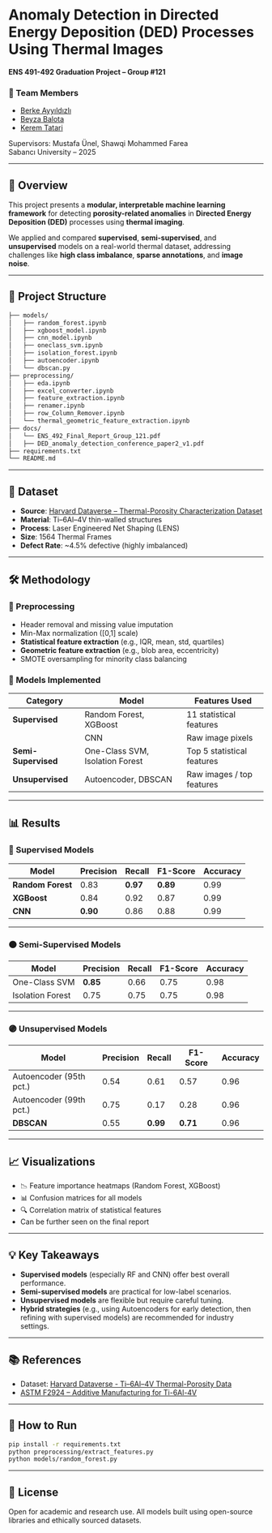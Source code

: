 # Anomaly Detection in Directed Energy Deposition (DED) Processes Using Thermal Images

**ENS 491-492 Graduation Project – Group #121**

### 👥 Team Members

- [Berke Ayyıldızlı](https://www.linkedin.com/in/berkeayyildizli/)
- [Beyza Balota](https://www.linkedin.com/in/beyza-balota/)  <!-- Replace with actual URL if different -->
- [Kerem Tatari](https://www.linkedin.com/in/kerem-tatari/)  <!-- Replace with actual URL if different -->

Supervisors: Mustafa Ünel, Shawqi Mohammed Farea  
Sabancı University – 2025

---

## 🧠 Overview

This project presents a **modular, interpretable machine learning framework** for detecting **porosity-related anomalies** in **Directed Energy Deposition (DED)** processes using **thermal imaging**.

We applied and compared **supervised**, **semi-supervised**, and **unsupervised** models on a real-world thermal dataset, addressing challenges like **high class imbalance**, **sparse annotations**, and **image noise**.

---

## 📁 Project Structure

```bash
├── models/
│   ├── random_forest.ipynb
│   ├── xgboost_model.ipynb
│   ├── cnn_model.ipynb
│   ├── oneclass_svm.ipynb
│   ├── isolation_forest.ipynb
│   ├── autoencoder.ipynb
│   └── dbscan.py
├── preprocessing/
│   ├── eda.ipynb
│   ├── excel_converter.ipynb
│   ├── feature_extraction.ipynb
│   ├── renamer.ipynb
│   ├── row_Column_Remover.ipynb
│   └── thermal_geometric_feature_extraction.ipynb
├── docs/
│   └── ENS_492_Final_Report_Group_121.pdf
│   ├── DED_anomaly_detection_conference_paper2_v1.pdf
├── requirements.txt
└── README.md
```

---

## 📸 Dataset

- **Source**: [Harvard Dataverse – Thermal-Porosity Characterization Dataset](https://doi.org/10.7910/DVN/BWHYEH)
- **Material**: Ti–6Al–4V thin-walled structures
- **Process**: Laser Engineered Net Shaping (LENS)
- **Size**: 1564 Thermal Frames 
- **Defect Rate**: ~4.5% defective (highly imbalanced)

---

## 🛠️ Methodology

### 🔄 Preprocessing
- Header removal and missing value imputation
- Min-Max normalization ([0,1] scale)
- **Statistical feature extraction** (e.g., IQR, mean, std, quartiles)
- **Geometric feature extraction** (e.g., blob area, eccentricity)
- SMOTE oversampling for minority class balancing

### 🧪 Models Implemented

| Category | Model | Features Used |
|---------|-------|----------------|
| **Supervised** | Random Forest, XGBoost | 11 statistical features |
|  | CNN | Raw image pixels |
| **Semi-Supervised** | One-Class SVM, Isolation Forest | Top 5 statistical features |
| **Unsupervised** | Autoencoder, DBSCAN | Raw images / top features |

---

## 📊 Results

### 🔵 Supervised Models

| Model | Precision | Recall | F1-Score | Accuracy |
|-------|-----------|--------|----------|----------|
| **Random Forest** | 0.83 | **0.97** | **0.89** | 0.99 |
| **XGBoost** | 0.84 | 0.92 | 0.87 | 0.99 |
| **CNN** | **0.90** | 0.86 | 0.88 | 0.99 |

---

### 🟠 Semi-Supervised Models

| Model | Precision | Recall | F1-Score | Accuracy |
|-------|-----------|--------|----------|----------|
| One-Class SVM | **0.85** | 0.66 | 0.75 | 0.98 |
| Isolation Forest | 0.75 | 0.75 | 0.75 | 0.98 |

---

### 🟣 Unsupervised Models

| Model | Precision | Recall | F1-Score | Accuracy |
|-------|-----------|--------|----------|----------|
| Autoencoder (95th pct.) | 0.54 | 0.61 | 0.57 | 0.96 |
| Autoencoder (99th pct.) | 0.75 | 0.17 | 0.28 | 0.96 |
| **DBSCAN** | 0.55 | **0.99** | **0.71** | 0.96 |

---

## 📈 Visualizations

- 📉 Feature importance heatmaps (Random Forest, XGBoost)
- 📊 Confusion matrices for all models
- 🔍 Correlation matrix of statistical features
- Can be further seen on the final report

---

## 💡 Key Takeaways

- **Supervised models** (especially RF and CNN) offer best overall performance.
- **Semi-supervised models** are practical for low-label scenarios.
- **Unsupervised models** are flexible but require careful tuning.
- **Hybrid strategies** (e.g., using Autoencoders for early detection, then refining with supervised models) are recommended for industry settings.

---

## 📚 References

- Dataset: [Harvard Dataverse - Ti–6Al–4V Thermal-Porosity Data](https://doi.org/10.7910/DVN/BWHYEH)
- [ASTM F2924 – Additive Manufacturing for Ti-6Al-4V](https://www.astm.org/f2924-14r21.html)

---

## 🧪 How to Run

```bash
pip install -r requirements.txt
python preprocessing/extract_features.py
python models/random_forest.py
```
---

## 📄 License

Open for academic and research use. All models built using open-source libraries and ethically sourced datasets.
